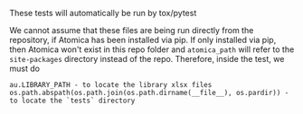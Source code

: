 These tests will automatically be run by tox/pytest

We cannot assume that these files are being run directly from the repository, if Atomica has been installed
via pip. If only installed via pip, then Atomica won't exist in this repo folder and `atomica_path` will refer
to the `site-packages` directory instead of the repo. Therefore, inside the test, we must do

    au.LIBRARY_PATH - to locate the library xlsx files
    os.path.abspath(os.path.join(os.path.dirname(__file__), os.pardir)) - to locate the `tests` directory

